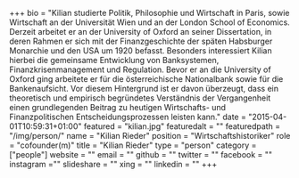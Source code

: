 +++
bio = "Kilian studierte Politik, Philosophie und Wirtschaft in Paris, sowie Wirtschaft an der Universität Wien und an der London School of Economics. Derzeit arbeitet er an der University of Oxford an seiner Dissertation, in deren Rahmen er sich mit der Finanzgeschichte der späten Habsburger Monarchie und den USA um 1920 befasst. Besonders interessiert Kilian hierbei die gemeinsame Entwicklung von Banksystemen, Finanzkrisenmanagement und Regulation. Bevor er an die University of Oxford ging arbeitete er für die österreichische Nationalbank sowie für die Bankenaufsicht. Vor diesem Hintergrund ist er davon überzeugt, dass ein theoretisch und empirisch begründetes Verständnis der Vergangenheit einen grundlegenden Beitrag zu heutigen Wirtschafts- und Finanzpolitischen Entscheidungsprozessen leisten kann."
date = "2015-04-01T10:59:31+01:00"
featured = "kilian.jpg"
featuredalt = ""
featuredpath = "/img/person/"
name = "Kilian Rieder"
position = "Wirtschaftshistoriker"
role = "cofounder(m)"
title = "Kilian Rieder"
type = "person"
category = ["people"]
website = ""
email = ""
github = ""
twitter = ""
facebook = ""
instagram =""
slideshare = ""
xing = ""
linkedin = ""
+++
